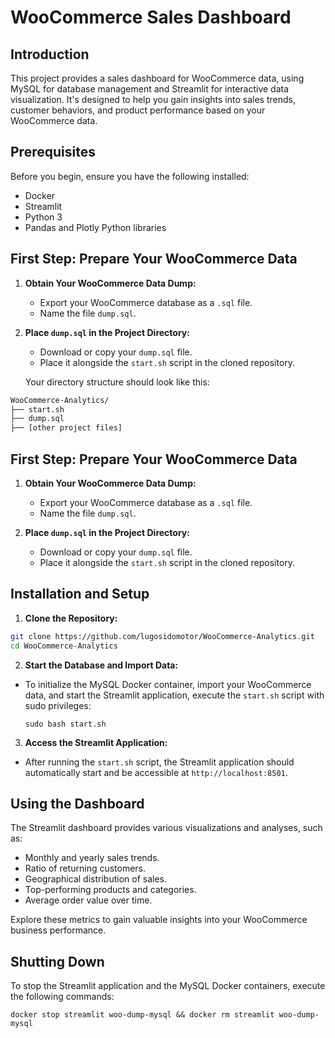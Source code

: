 # WooCommerce Sales Dashboard

## Introduction
This project provides a sales dashboard for WooCommerce data, using MySQL for database management and Streamlit for interactive data visualization. It's designed to help you gain insights into sales trends, customer behaviors, and product performance based on your WooCommerce data.

## Prerequisites
Before you begin, ensure you have the following installed:
- Docker
- Streamlit
- Python 3
- Pandas and Plotly Python libraries

## First Step: Prepare Your WooCommerce Data
1. **Obtain Your WooCommerce Data Dump:**
   - Export your WooCommerce database as a `.sql` file.
   - Name the file `dump.sql`.

2. **Place `dump.sql` in the Project Directory:**
   - Download or copy your `dump.sql` file.
   - Place it alongside the `start.sh` script in the cloned repository.

   Your directory structure should look like this:

```bash
WooCommerce-Analytics/
├── start.sh
├── dump.sql
├── [other project files]
```


## First Step: Prepare Your WooCommerce Data
1. **Obtain Your WooCommerce Data Dump:**
   - Export your WooCommerce database as a `.sql` file.
   - Name the file `dump.sql`.

2. **Place `dump.sql` in the Project Directory:**
   - Download or copy your `dump.sql` file.
   - Place it alongside the `start.sh` script in the cloned repository.

## Installation and Setup
1. **Clone the Repository:**

```bash
git clone https://github.com/lugosidomotor/WooCommerce-Analytics.git
cd WooCommerce-Analytics
```

2. **Start the Database and Import Data:**
- To initialize the MySQL Docker container, import your WooCommerce data, and start the Streamlit application, execute the `start.sh` script with sudo privileges:

  ```
  sudo bash start.sh
  ```

3. **Access the Streamlit Application:**
- After running the `start.sh` script, the Streamlit application should automatically start and be accessible at `http://localhost:8501`.

## Using the Dashboard
The Streamlit dashboard provides various visualizations and analyses, such as:
- Monthly and yearly sales trends.
- Ratio of returning customers.
- Geographical distribution of sales.
- Top-performing products and categories.
- Average order value over time.

Explore these metrics to gain valuable insights into your WooCommerce business performance.

## Shutting Down
To stop the Streamlit application and the MySQL Docker containers, execute the following commands:

```
docker stop streamlit woo-dump-mysql && docker rm streamlit woo-dump-mysql
```
